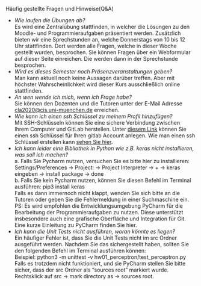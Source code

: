 Häufig gestellte Fragen und Hinweise(Q&A)

- *Wie laufen die Übungen ab?* <br>
Es wird eine Zentralübung stattfinden, in welcher die Lösungen zu den Moodle- und Programmieraufgaben präsentiert werden.
Zusätzlich bieten wir eine Sprechstunden an, welche Donnerstags von 10 bis 12 Uhr stattfinden.
Dort werden alle Fragen, welche in dieser Woche gestellt wurden, besprochen. 
Sie können Fragen über ein Webformular auf dieser Seite einreichen. Die werden dann in der Sprechstunde besprochen.
- *Wird es dieses Semester noch Präsenzveranstaltungen geben?* <br>
Man kann aktuell noch keine Aussagen darüber treffen. 
Aber mit höchster Wahrscheinlichkeit wird dieser Kurs ausschließlich online stattfinden.
- *An wen wende ich mich, wenn ich Frage habe?* <br>
Sie können den Dozenten und die Tutoren unter der E-Mail Adresse cla2020@cis.uni-muenchen.de erreichen.
- *Wie kann ich einen ssh Schlüssel zu meinem Profil hinzufügen?* <br>
Mit SSH-Schlüsseln können Sie eine sichere Verbindung zwischen Ihrem Computer und GitLab herstellen. Unter [diesem Link](https://gitlab2.cip.ifi.lmu.de/profile/keys) können Sie einen ssh Schlüssel für Ihren gitlab Account anlegen. Wie man einen ssh Schlüssel erstellen kann [sehen Sie hier](https://gitlab2.cip.ifi.lmu.de/help/ssh/README#generating-a-new-ssh-key-pair).
- *Ich kann leider eine Bibliothek in Python wie z.B. keras nicht installieren, was soll ich machen?* <br>
a. Falls Sie Pycharm nutzen, versuchen Sie es bitte hier zu installieren:
Settings/Preferences  → Project: → Project Interpreter → + → keras eingeben → install package → done <br>
b. Falls Sie kein Pycharm nutzen, können Sie diesen Befehl im Terminal ausführen:
pip3 install keras <br>
Falls es dann immernoch nicht klappt, wenden Sie sich bitte an die Tutoren oder geben Sie die Fehlermeldung in einer Suchmaschine ein.<br>
PS: Es wird empfohlen die Entwicklungsumgebung PyCharm für die Bearbeitung der Programmieraufgaben zu nutzen. Diese unterstützt insbesondere auch eine grafische Oberfläche und Integration für Git. Eine kurze Einleitung zu PyCharm finden Sie hier.<br>
- *Ich kann die Unit Tests nicht ausführen, woran könnte es liegen?* <br>
Ein häufiger Fehler ist, dass Sie die Unit Tests nicht im src Ordner ausgeführt werden. Nachdem Sie das sichergestellt haben, sollten Sie den folgenden Befehl im Terminal ausführen können: <br>
Beispiel:  python3 -m unittest -v hw01_perceptron/test_perceptron.py
Falls es trotzdem nicht funktioniert, und sie PyCharm stellen Sie bitte sicher, dass der src Ordner als “sources root” markiert wurde. <br>
Rechtsklick auf src → mark directory as → sources root. <br>



